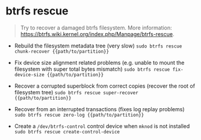# btrfs rescue
> Try to recover a damaged btrfs filesystem.
> More information: <https://btrfs.wiki.kernel.org/index.php/Manpage/btrfs-rescue>.

- Rebuild the filesystem metadata tree (very slow)
`sudo btrfs rescue chunk-recover {{path/to/partition}}`

- Fix device size alignment related problems (e.g. unable to mount the filesystem with super total bytes mismatch)
`sudo btrfs rescue fix-device-size {{path/to/partition}}`

- Recover a corrupted superblock from correct copies (recover the root of filesystem tree)
`sudo btrfs rescue super-recover {{path/to/partition}}`

- Recover from an interrupted transactions (fixes log replay problems)
`sudo btrfs rescue zero-log {{path/to/partition}}`

- Create a `/dev/btrfs-control` control device when `mknod` is not installed
`sudo btrfs rescue create-control-device`
